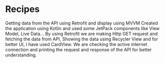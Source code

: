 # Recipes
Getting data from the API using Retrofit and display using MVVM
Created the application using Kotlin and used some JetPack components like View Model, Live Data...
By using Retrofit we are making Http GET request and fetching the data from API,
Showing the data using Recycler View and for better UI, I have used CardView.
We are checking the active internet connection and printing the request and response of the API for better understanding.
